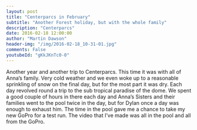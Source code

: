 ```yaml
---
layout: post
title: "Centerparcs in February"
subtitle: "Another Forest holiday, but with the whole family"
description: "Centerparcs"
date: 2016-02-18 12:00:00
author: "Martin Dawson"
header-img: "/img/2016-02-18_10-31-01.jpg"
comments: False
youtubeId: "gKkJKnTc0-0"
---
```

Another year and another trip to Centerparcs. This time it was with all of Anna’s family.
Very cold weather and we even woke up to a reasonable sprinkling of snow on the final day, but for the most part it was dry.
Each day revolved round a trip to the sub tropical paradise of the dome. We spent a good couple of hours in there each day and Anna’s Sisters and their families went to the pool twice in the day, but for Dylan once a day was enough to exhaust him.
The time in the pool gave me a chance to take my new GoPro for a test run. The video that I’ve made was all in the pool and all from the GoPro.

